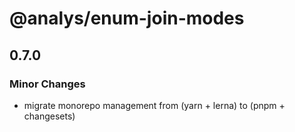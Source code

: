 # @analys/enum-join-modes

## 0.7.0

### Minor Changes

- migrate monorepo management from (yarn + lerna) to (pnpm + changesets)

